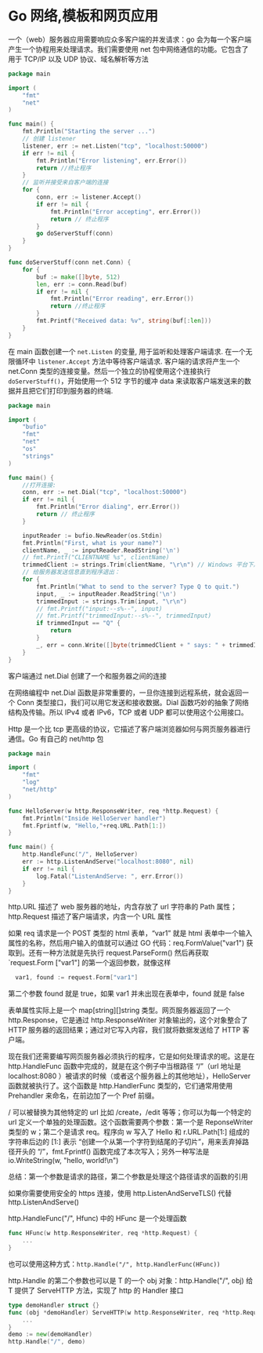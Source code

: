# Go 网络,模板和网页应用

一个（web）服务器应用需要响应众多客户端的并发请求：go 会为每一个客户端产生一个协程用来处理请求。我们需要使用 net 包中网络通信的功能。它包含了用于 TCP/IP 以及 UDP 协议、域名解析等方法

```go
package main

import (
    "fmt"
    "net"
)

func main() {
    fmt.Println("Starting the server ...")
    // 创建 listener
    listener, err := net.Listen("tcp", "localhost:50000")
    if err != nil {
        fmt.Println("Error listening", err.Error())
        return //终止程序
    }
    // 监听并接受来自客户端的连接
    for {
        conn, err := listener.Accept()
        if err != nil {
            fmt.Println("Error accepting", err.Error())
            return // 终止程序
        }
        go doServerStuff(conn)
    }
}

func doServerStuff(conn net.Conn) {
    for {
        buf := make([]byte, 512)
        len, err := conn.Read(buf)
        if err != nil {
            fmt.Println("Error reading", err.Error())
            return //终止程序
        }
        fmt.Printf("Received data: %v", string(buf[:len]))
    }
}

```

在 main 函数创建一个 `net.Listen` 的变量, 用于监听和处理客户端请求.  在一个无限循环中 `listener.Accept` 方法中等待客户端请求. 客户端的请求将产生一个 net.Conn 类型的连接变量。然后一个独立的协程使用这个连接执行 `doServerStuff()`，开始使用一个 512 字节的缓冲 data 来读取客户端发送来的数据并且把它们打印到服务器的终端.

```go
package main

import (
    "bufio"
    "fmt"
    "net"
    "os"
    "strings"
)

func main() {
    //打开连接:
    conn, err := net.Dial("tcp", "localhost:50000")
    if err != nil {
        fmt.Println("Error dialing", err.Error())
        return // 终止程序
    }

    inputReader := bufio.NewReader(os.Stdin)
    fmt.Println("First, what is your name?")
    clientName, _ := inputReader.ReadString('\n')
    // fmt.Printf("CLIENTNAME %s", clientName)
    trimmedClient := strings.Trim(clientName, "\r\n") // Windows 平台下用 "\r\n"，Linux平台下使用 "\n"
    // 给服务器发送信息直到程序退出：
    for {
        fmt.Println("What to send to the server? Type Q to quit.")
        input, _ := inputReader.ReadString('\n')
        trimmedInput := strings.Trim(input, "\r\n")
        // fmt.Printf("input:--s%--", input)
        // fmt.Printf("trimmedInput:--s%--", trimmedInput)
        if trimmedInput == "Q" {
            return
        }
        _, err = conn.Write([]byte(trimmedClient + " says: " + trimmedInput))
    }
}

```

客户端通过 net.Dial 创建了一个和服务器之间的连接

在网络编程中 net.Dial 函数是非常重要的，一旦你连接到远程系统，就会返回一个 Conn 类型接口，我们可以用它发送和接收数据。Dial 函数巧妙的抽象了网络结构及传输。所以 IPv4 或者 IPv6，TCP 或者 UDP 都可以使用这个公用接口。

Http 是一个比 tcp 更高级的协议，它描述了客户端浏览器如何与网页服务器进行通信。Go 有自己的 net/http 包

```go
package main

import (
    "fmt"
    "log"
    "net/http"
)

func HelloServer(w http.ResponseWriter, req *http.Request) {
    fmt.Println("Inside HelloServer handler")
    fmt.Fprintf(w, "Hello,"+req.URL.Path[1:])
}

func main() {
    http.HandleFunc("/", HelloServer)
    err := http.ListenAndServe("localhost:8080", nil)
    if err != nil {
        log.Fatal("ListenAndServe: ", err.Error())
    }
}

```

http.URL 描述了 web 服务器的地址，内含存放了 url 字符串的 Path 属性；http.Request 描述了客户端请求，内含一个 URL 属性

如果 req 请求是一个 POST 类型的 html 表单，“var1” 就是 html 表单中一个输入属性的名称，然后用户输入的值就可以通过 GO 代码：req.FormValue("var1") 获取到。还有一种方法就是先执行 request.ParseForm() 然后再获取 `request.Form ["var1"] 的第一个返回参数，就像这样

```go
  var1, found := request.Form["var1"]

```

第二个参数 found 就是 true，如果 var1 并未出现在表单中，found 就是 false

表单属性实际上是一个 map[string][]string 类型。网页服务器返回了一个 http.Response，它是通过 http.ResponseWriter 对象输出的，这个对象整合了 HTTP 服务器的返回结果；通过对它写入内容，我们就将数据发送给了 HTTP 客户端。

现在我们还需要编写网页服务器必须执行的程序，它是如何处理请求的呢。这是在 http.HandleFunc 函数中完成的，就是在这个例子中当根路径 “/”（url 地址是 localhost:8080 ）被请求的时候（或者这个服务器上的其他地址），HelloServer 函数就被执行了。这个函数是 http.HandlerFunc 类型的，它们通常用使用 Prehandler 来命名，在前边加了一个 Pref 前缀。

/ 可以被替换为其他特定的 url 比如 /create，/edit 等等；你可以为每一个特定的 url 定义一个单独的处理函数。这个函数需要两个参数：第一个是 ReponseWriter 类型的 w；第二个是请求 req。程序向 w 写入了 Hello 和 r.URL.Path[1:] 组成的字符串后边的 [1:] 表示 “创建一个从第一个字符到结尾的子切片”，用来丢弃掉路径开头的 “/”，fmt.Fprintf() 函数完成了本次写入；另外一种写法是 io.WriteString(w, "hello, world!\n")

总结：第一个参数是请求的路径，第二个参数是处理这个路径请求的函数的引用

如果你需要使用安全的 https 连接，使用 http.ListenAndServeTLS() 代替 http.ListenAndServe()

http.HandleFunc("/", Hfunc) 中的 HFunc 是一个处理函数

```go
func HFunc(w http.ResponseWriter, req *http.Request) {
    ...
}

```

也可以使用这种方式：`http.Handle("/", http.HandlerFunc(HFunc))`

http.Handle 的第二个参数也可以是 T 的一个 obj 对象：http.Handle("/", obj) 给 T 提供了 ServeHTTP 方法，实现了 http 的 Handler 接口

```go
type demoHandler struct {}
func (obj *demoHandler) ServeHTTP(w http.ResponseWriter, req *http.Request) {
    ...
}
demo := new(demoHandler)
http.Handle("/", demo)

```